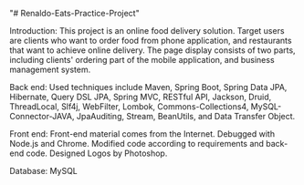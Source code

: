 "# Renaldo-Eats-Practice-Project" 

Introduction: This project is an online food delivery solution. Target users are clients who want to order food from phone application, and restaurants that want to achieve online delivery. The page display consists of two parts, including clients' ordering part of the mobile application, and business management system.

Back end: Used techniques include Maven, Spring Boot, Spring Data JPA, Hibernate, Query DSL JPA, Spring MVC, RESTful API, Jackson, Druid, ThreadLocal, Slf4j, WebFilter, Lombok, Commons-Collections4, MySQL-Connector-JAVA, JpaAuditing, Stream, BeanUtils, and Data Transfer Object.

Front end: Front-end material comes from the Internet. Debugged with Node.js and Chrome. Modified code according to requirements and back-end code. Designed Logos by Photoshop.

Database: MySQL
